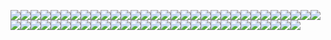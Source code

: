 ![](../../Desktop/recipes_imgs/amulet.png)![](../../Desktop/recipes_imgs/black_pearl.png)![](../../Desktop/recipes_imgs/bloodstone.png)![](../../Desktop/recipes_imgs/cane.png)![](../../Desktop/recipes_imgs/coal_coke.png)![](../../Desktop/recipes_imgs/colored_mythril_lamp.png)![](../../Desktop/recipes_imgs/corrupted_dust.png)![](../../Desktop/recipes_imgs/crown.png)![](../../Desktop/recipes_imgs/dark_crystal.png)![](../../Desktop/recipes_imgs/data_tablet.png)![](../../Desktop/recipes_imgs/data_tablet_casing.png)![](../../Desktop/recipes_imgs/data_tablet_machinery.png)![](../../Desktop/recipes_imgs/data_tablet_screen.png)![](../../Desktop/recipes_imgs/detranium_trapdoor.png)![](../../Desktop/recipes_imgs/dust.png)![](../../Desktop/recipes_imgs/emperyan_jewel.png)![](../../Desktop/recipes_imgs/flute.png)![](../../Desktop/recipes_imgs/heavenly_shield.png)![](../../Desktop/recipes_imgs/iron_wool.png)![](../../Desktop/recipes_imgs/kaupen_bow.png)![](../../Desktop/recipes_imgs/large_inert_soulstone.png)![](../../Desktop/recipes_imgs/large_soulstone.png)![](../../Desktop/recipes_imgs/large_soulstone1.png)![](../../Desktop/recipes_imgs/lightning_channeler.png)![](../../Desktop/recipes_imgs/lightning_summoner.png)![](../../Desktop/recipes_imgs/lodestone.png)![](../../Desktop/recipes_imgs/magic_charge.png)![](../../Desktop/recipes_imgs/magic_dust.png)![](../../Desktop/recipes_imgs/magic_gem.png)![](../../Desktop/recipes_imgs/maligm_ember.png)![](../../Desktop/recipes_imgs/medium_inert_soulstone.png)![](../../Desktop/recipes_imgs/medium_soulstone.png)![](../../Desktop/recipes_imgs/medium_soulstone1.png)![](../../Desktop/recipes_imgs/mythril_blaster.png)![](../../Desktop/recipes_imgs/mythril_button.png)![](../../Desktop/recipes_imgs/mythril_fence.png)![](../../Desktop/recipes_imgs/mythril_fence_gate.png)![](../../Desktop/recipes_imgs/mythril_lamp.png)![](../../Desktop/recipes_imgs/mythril_pressure_plate.png)![](../../Desktop/recipes_imgs/mythril_slab.png)![](../../Desktop/recipes_imgs/mythril_stairs.png)![](../../Desktop/recipes_imgs/mythril_wall.png)![](../../Desktop/recipes_imgs/oddstone.png)![](../../Desktop/recipes_imgs/philosopher_stone.png)![](../../Desktop/recipes_imgs/pickle.png)![](../../Desktop/recipes_imgs/pickle_juice.png)![](../../Desktop/recipes_imgs/pure_detranium.png)![](../../Desktop/recipes_imgs/reinforced_shield.png)![](../../Desktop/recipes_imgs/ruby.png)![](../../Desktop/recipes_imgs/runestone.png)![](../../Desktop/recipes_imgs/salt_dust.png)![](../../Desktop/recipes_imgs/small_inert_soulstone.png)![](../../Desktop/recipes_imgs/small_soulstone.png)![](../../Desktop/recipes_imgs/soul_matrix.png)![](../../Desktop/recipes_imgs/soul_plasm.png)![](../../Desktop/recipes_imgs/speedy_block.png)![](../../Desktop/recipes_imgs/staff.png)![](../../Desktop/recipes_imgs/tungsten_ingot.png)![](../../Desktop/recipes_imgs/weak_dark_crystal.png)![](../../Desktop/recipes_imgs/winter_window.png)